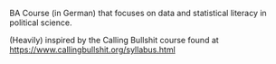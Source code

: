 BA Course (in German) that focuses on data and statistical literacy in political science. 

(Heavily) inspired by the Calling Bullshit course found at https://www.callingbullshit.org/syllabus.html
